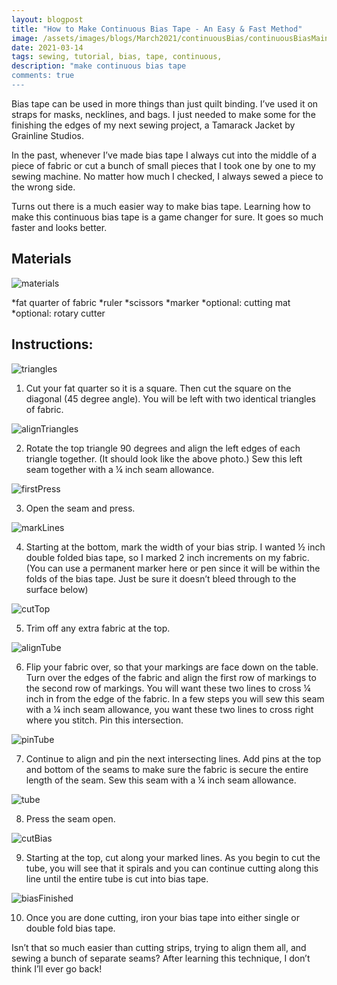 ```yaml
---
layout: blogpost
title: "How to Make Continuous Bias Tape - An Easy & Fast Method"
image: /assets/images/blogs/March2021/continuousBias/continuousBiasMain.jpg
date: 2021-03-14
tags: sewing, tutorial, bias, tape, continuous, 
description: "make continuous bias tape
comments: true
---
```

Bias tape can be used in more things than just quilt binding. I’ve used it on straps for masks, necklines, and bags. I just needed to make some for the finishing the edges of my next sewing project, a Tamarack Jacket by Grainline Studios.

In the past, whenever I’ve made bias tape I always cut into the middle of a piece of fabric or cut a bunch of small pieces that I took one by one to my sewing machine. No matter how much I checked, I always sewed a piece to the wrong side. 

Turns out there is a much easier way to make bias tape. Learning how to make this continuous bias tape is a game changer for sure. It goes so much faster and looks better. 


## Materials

![materials](/assets/images/blogs/March2021/continuousBias/materialsBias.jpg)

*fat quarter of fabric
*ruler
*scissors
*marker
*optional: cutting mat
*optional: rotary cutter 

## Instructions:

![triangles](/assets/images/blogs/March2021/continuousBias/cutSquare.jpg)

1. Cut your fat quarter so it is a square. Then cut the square on the diagonal (45 degree angle). You will be left with two identical triangles of fabric.

![alignTriangles](/assets/images/blogs/March2021/continuousBias/alignTriangles.jpg)

2. Rotate the top triangle 90 degrees and align the left edges of each triangle together. (It should look like the above photo.) Sew this left seam together with a ¼ inch seam allowance.

![firstPress](/assets/images/blogs/March2021/continuousBias/firstPress.jpg)

3. Open the seam and press.

![markLines](/assets/images/blogs/March2021/continuousBias/markLines.jpg)

4. Starting at the bottom, mark the width of your bias strip. I wanted ½ inch double folded bias tape, so I marked 2 inch increments on my fabric. (You can use a permanent marker here or pen since it will be within the folds of the bias tape. Just be sure it doesn’t bleed through to the surface below)

![cutTop](/assets/images/blogs/March2021/continuousBias/cutTop.jpg)

5. Trim off any extra fabric at the top.

![alignTube](/assets/images/blogs/March2021/continuousBias/alignTube.jpg)

6. Flip your fabric over, so that your markings are face down on the table. Turn over the edges of the fabric and align the first row of markings to the second row of markings. You will want these two lines to cross ¼ inch in from the edge of the fabric. In a few steps you will sew this seam with a ¼ inch seam allowance, you want these two lines to cross right where you stitch. Pin this intersection.

![pinTube](/assets/images/blogs/March2021/continuousBias/pinTube.jpg)

7. Continue to align and pin the next intersecting lines. Add pins at the top and bottom of the seams to make sure the fabric is secure the entire length of the seam. Sew this seam with a ¼ inch seam allowance.

![tube](/assets/images/blogs/March2021/continuousBias/tube.jpg)

8. Press the seam open. 

![cutBias](/assets/images/blogs/March2021/continuousBias/cutBias.jpg)

9. Starting at the top, cut along your marked lines. As you begin to cut the tube, you will see that it spirals and you can continue cutting along this line until the entire tube is cut into bias tape.

![biasFinished](/assets/images/blogs/March2021/continuousBias/biasFinished.jpg)

10. Once you are done cutting, iron your bias tape into either single or double fold bias tape. 



Isn’t that so much easier than cutting strips, trying to align them all, and sewing a bunch of separate seams? After learning this technique, I don’t think I’ll ever go back!



<br>
<br>
